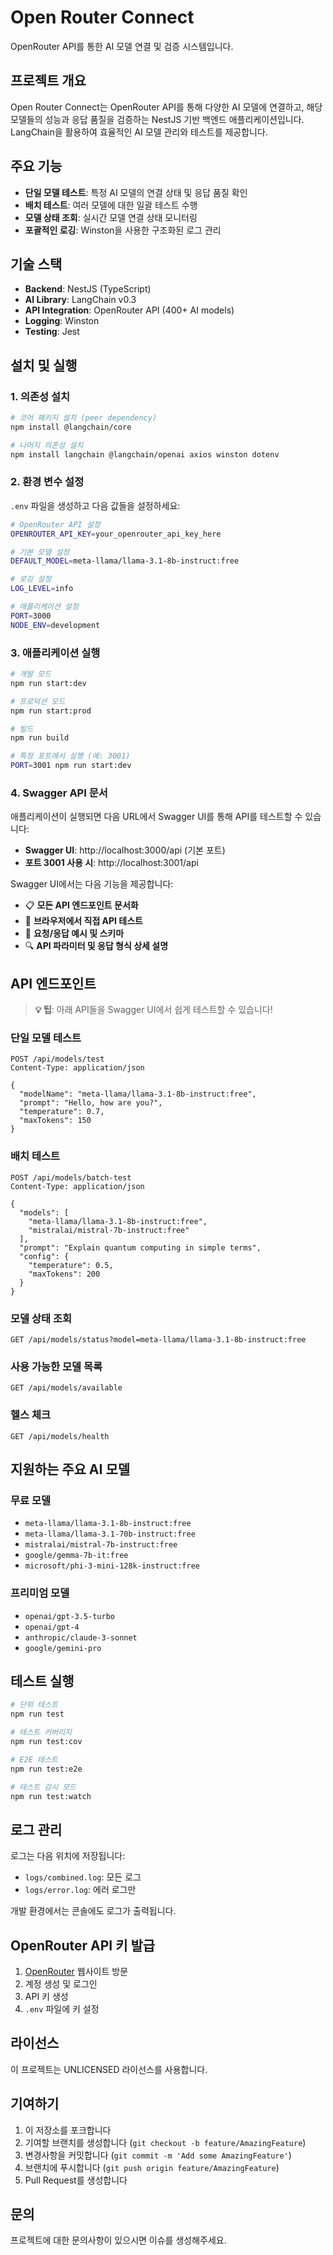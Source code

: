 # Open Router Connect

OpenRouter API를 통한 AI 모델 연결 및 검증 시스템입니다.

## 프로젝트 개요

Open Router Connect는 OpenRouter API를 통해 다양한 AI 모델에 연결하고, 해당 모델들의 성능과 응답 품질을 검증하는 NestJS 기반 백엔드 애플리케이션입니다. LangChain을 활용하여 효율적인 AI 모델 관리와 테스트를 제공합니다.

## 주요 기능

- **단일 모델 테스트**: 특정 AI 모델의 연결 상태 및 응답 품질 확인
- **배치 테스트**: 여러 모델에 대한 일괄 테스트 수행
- **모델 상태 조회**: 실시간 모델 연결 상태 모니터링
- **포괄적인 로깅**: Winston을 사용한 구조화된 로그 관리

## 기술 스택

- **Backend**: NestJS (TypeScript)
- **AI Library**: LangChain v0.3
- **API Integration**: OpenRouter API (400+ AI models)
- **Logging**: Winston
- **Testing**: Jest

## 설치 및 실행

### 1. 의존성 설치

```bash
# 코어 패키지 설치 (peer dependency)
npm install @langchain/core

# 나머지 의존성 설치
npm install langchain @langchain/openai axios winston dotenv
```

### 2. 환경 변수 설정

`.env` 파일을 생성하고 다음 값들을 설정하세요:

```bash
# OpenRouter API 설정
OPENROUTER_API_KEY=your_openrouter_api_key_here

# 기본 모델 설정
DEFAULT_MODEL=meta-llama/llama-3.1-8b-instruct:free

# 로깅 설정
LOG_LEVEL=info

# 애플리케이션 설정
PORT=3000
NODE_ENV=development
```

### 3. 애플리케이션 실행

```bash
# 개발 모드
npm run start:dev

# 프로덕션 모드
npm run start:prod

# 빌드
npm run build

# 특정 포트에서 실행 (예: 3001)
PORT=3001 npm run start:dev
```

### 4. Swagger API 문서

애플리케이션이 실행되면 다음 URL에서 Swagger UI를 통해 API를 테스트할 수 있습니다:

- **Swagger UI**: http://localhost:3000/api (기본 포트)
- **포트 3001 사용 시**: http://localhost:3001/api

Swagger UI에서는 다음 기능을 제공합니다:
- 📋 **모든 API 엔드포인트 문서화**
- 🧪 **브라우저에서 직접 API 테스트**
- 📝 **요청/응답 예시 및 스키마**
- 🔍 **API 파라미터 및 응답 형식 상세 설명**

## API 엔드포인트

> **💡 팁**: 아래 API들을 Swagger UI에서 쉽게 테스트할 수 있습니다!

### 단일 모델 테스트
```http
POST /api/models/test
Content-Type: application/json

{
  "modelName": "meta-llama/llama-3.1-8b-instruct:free",
  "prompt": "Hello, how are you?",
  "temperature": 0.7,
  "maxTokens": 150
}
```

### 배치 테스트
```http
POST /api/models/batch-test
Content-Type: application/json

{
  "models": [
    "meta-llama/llama-3.1-8b-instruct:free",
    "mistralai/mistral-7b-instruct:free"
  ],
  "prompt": "Explain quantum computing in simple terms",
  "config": {
    "temperature": 0.5,
    "maxTokens": 200
  }
}
```

### 모델 상태 조회
```http
GET /api/models/status?model=meta-llama/llama-3.1-8b-instruct:free
```

### 사용 가능한 모델 목록
```http
GET /api/models/available
```

### 헬스 체크
```http
GET /api/models/health
```

## 지원하는 주요 AI 모델

### 무료 모델
- `meta-llama/llama-3.1-8b-instruct:free`
- `meta-llama/llama-3.1-70b-instruct:free`
- `mistralai/mistral-7b-instruct:free`
- `google/gemma-7b-it:free`
- `microsoft/phi-3-mini-128k-instruct:free`

### 프리미엄 모델
- `openai/gpt-3.5-turbo`
- `openai/gpt-4`
- `anthropic/claude-3-sonnet`
- `google/gemini-pro`

## 테스트 실행

```bash
# 단위 테스트
npm run test

# 테스트 커버리지
npm run test:cov

# E2E 테스트
npm run test:e2e

# 테스트 감시 모드
npm run test:watch
```

## 로그 관리

로그는 다음 위치에 저장됩니다:
- `logs/combined.log`: 모든 로그
- `logs/error.log`: 에러 로그만

개발 환경에서는 콘솔에도 로그가 출력됩니다.

## OpenRouter API 키 발급

1. [OpenRouter](https://openrouter.ai/) 웹사이트 방문
2. 계정 생성 및 로그인
3. API 키 생성
4. `.env` 파일에 키 설정

## 라이선스

이 프로젝트는 UNLICENSED 라이선스를 사용합니다.

## 기여하기

1. 이 저장소를 포크합니다
2. 기여할 브랜치를 생성합니다 (`git checkout -b feature/AmazingFeature`)
3. 변경사항을 커밋합니다 (`git commit -m 'Add some AmazingFeature'`)
4. 브랜치에 푸시합니다 (`git push origin feature/AmazingFeature`)
5. Pull Request를 생성합니다

## 문의

프로젝트에 대한 문의사항이 있으시면 이슈를 생성해주세요.